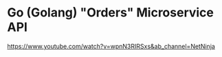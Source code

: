 # Go (Golang) "Orders" Microservice API

https://www.youtube.com/watch?v=wpnN3RIRSxs&ab_channel=NetNinja


